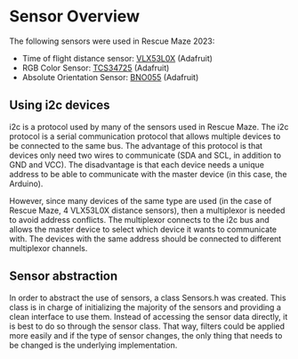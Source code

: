# Sensor Overview

The following sensors were used in Rescue Maze 2023:

- Time of flight distance sensor: [VLX53L0X](./VLX53L0X) (Adafruit)
- RGB Color Sensor: [TCS34725](./TCS34725) (Adafruit)
- Absolute Orientation Sensor: [BNO055](./BNO055) (Adafruit) 

## Using i2c devices

i2c is a protocol used by many of the sensors used in Rescue Maze. The i2c protocol is a serial communication
protocol that allows multiple devices to be connected to the same bus. The advantage of this protocol is that
devices only need two wires to communicate (SDA and SCL, in addition to GND and VCC). The disadvantage is
that each device needs a unique address to be able to communicate with the master device (in this case, the Arduino).

However, since many devices of the same type are used (in the case of Rescue Maze, 4 VLX53L0X distance sensors),
then a multiplexor is needed to avoid address conflicts. The multiplexor connects to the i2c bus and allows the 
master device to select which device it wants to communicate with. The devices with the same address should be 
connected to different multiplexor channels.

## Sensor abstraction

In order to abstract the use of sensors, a class Sensors.h was created. This class is in charge of initializing
the majority of the sensors and providing a clean interface to use them. Instead of accessing the sensor data
directly, it is best to do so through the sensor class. That way, filters could be applied more easily and if the
type of sensor changes, the only thing that needs to be changed is the underlying implementation.
